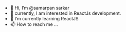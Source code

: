 - 👋 Hi, I’m @samarpan sarkar
- 👀 currently, I am interested in ReactJs development.
- 🌱 I’m currently learning ReactJS
- 📫 How to reach me ...

<!---
samarpansarkar/samarpansarkar is a ✨ special ✨ repository because its `README.md` (this file) appears on your GitHub profile.
You can click the Preview link to take a look at your changes.
--->
